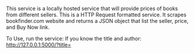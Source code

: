 This service is a locally hosted service that will provide prices of books from different sellers. This is a HTTP Request formatted service. It scrapes bookfinder.com website and returns a JSON object that list the seller, price, and Buy Now link.

To Use, run the service:
If you know the title and author:
http://127.0.0.1:5000/?title=<title>&author=<author>
(ex: http://127.0.0.1:5000/?title=to%kill%a%mockingbird&author=harper%lee)
If you know just the title:
http://127.0.0.1:5000/?title=to%kill%a%mockingbird

Returns a JSON

[{"seller": "AbeBooks", "price": "$10.99", "Buy Now Link": "https://www.bookfinder.com/search/?st=rs&ac=dp&qi=U7cagBxT2J62A71wDofQbS7cRdo_1497963026_1:53:7&bs=abebooks_new&bu=https%3A%2F%2Faffiliates%2Eabebooks%2Ecom%2Fc%2F59145%2F212653%2F2029%3Fu%3Dhttps%253A%252F%252Fwww%2Eabebooks%2Ecom%252Fservlet%252FShopBasket%253Fac%253Da%2526ik%253D31019295985%2526ir&uh=Gbm6Ji5gsifBgg_JLhLT"}, ...]
